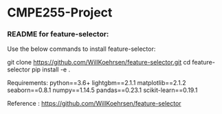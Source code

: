 # CMPE255-Project

### README for feature-selector:
Use the below commands to install feature-selector:

git clone https://github.com/WillKoehrsen/feature-selector.git
cd feature-selector
pip install -e .

Requirements:
python==3.6+
lightgbm==2.1.1
matplotlib==2.1.2
seaborn==0.8.1
numpy==1.14.5
pandas==0.23.1
scikit-learn==0.19.1

Reference : https://github.com/WillKoehrsen/feature-selector
